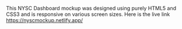 This NYSC Dashboard mockup was designed using purely HTML5 and CSS3 and is responsive on various screen sizes. Here is the live link https://nyscmockup.netlify.app/
